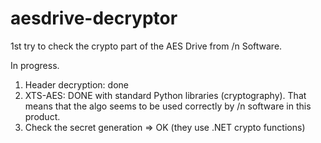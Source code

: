 # aesdrive-decryptor
1st try to check the crypto part of the AES Drive from /n Software.

In progress.

1. Header decryption: done
1. XTS-AES: DONE with standard Python libraries (cryptography). That means that the algo seems to be used correctly by /n software in this product.
1. Check the secret generation => OK (they use .NET crypto functions)
